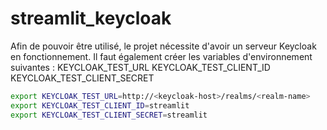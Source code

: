 # streamlit_keycloak

Afin de pouvoir être utilisé, le projet nécessite d'avoir un serveur Keycloak en fonctionnement.
Il faut également créer les variables d'environnement suivantes :
KEYCLOAK_TEST_URL
KEYCLOAK_TEST_CLIENT_ID
KEYCLOAK_TEST_CLIENT_SECRET

```sh
export KEYCLOAK_TEST_URL=http://<keycloak-host>/realms/<realm-name>
export KEYCLOAK_TEST_CLIENT_ID=streamlit
export KEYCLOAK_TEST_CLIENT_SECRET=streamlit
```
